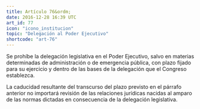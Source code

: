 ```yaml
---
title: Artículo 76&ordm;
date: 2016-12-28 16:39 UTC
art_id: 77
icon: "icono_institucion"
topic: "Delegación al Poder Ejecutivo"
shortcode: "art-76"
---
```

Se prohíbe la delegación legislativa en el Poder Ejecutivo, salvo en materias determinadas de administración o de emergencia pública, con plazo fijado para su ejercicio y dentro de las bases de la delegación que el Congreso establezca.

La caducidad resultante del transcurso del plazo previsto en el párrafo anterior no importará revisión de las relaciones jurídicas nacidas al amparo de las normas dictadas en consecuencia de la delegación legislativa.
